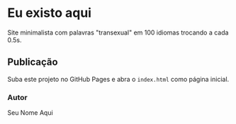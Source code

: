 # Eu existo aqui

Site minimalista com palavras "transexual" em 100 idiomas trocando a cada 0.5s.

## Publicação

Suba este projeto no GitHub Pages e abra o `index.html` como página inicial.

### Autor
Seu Nome Aqui
